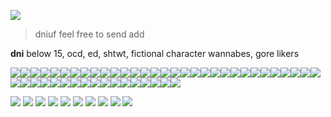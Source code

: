 ![](https://images-wixmp-ed30a86b8c4ca887773594c2.wixmp.com/f/397d6c71-13a9-4713-9a6d-bea19dfdefd3/d5pe4a5-ae05bcc8-d63e-489d-832b-fe8d6812a924.jpg/v1/fit/w_300,h_796,q_70,strp/reflection___cry_of_fear_by_maneodra_d5pe4a5-300w.jpg?token=eyJ0eXAiOiJKV1QiLCJhbGciOiJIUzI1NiJ9.eyJzdWIiOiJ1cm46YXBwOjdlMGQxODg5ODIyNjQzNzNhNWYwZDQxNWVhMGQyNmUwIiwiaXNzIjoidXJuOmFwcDo3ZTBkMTg4OTgyMjY0MzczYTVmMGQ0MTVlYTBkMjZlMCIsIm9iaiI6W1t7ImhlaWdodCI6Ijw9Nzk2IiwicGF0aCI6IlwvZlwvMzk3ZDZjNzEtMTNhOS00NzEzLTlhNmQtYmVhMTlkZmRlZmQzXC9kNXBlNGE1LWFlMDViY2M4LWQ2M2UtNDg5ZC04MzJiLWZlOGQ2ODEyYTkyNC5qcGciLCJ3aWR0aCI6Ijw9OTAwIn1dXSwiYXVkIjpbInVybjpzZXJ2aWNlOmltYWdlLm9wZXJhdGlvbnMiXX0.ZvKXQFmhNzeb-rt3Fu2VdurfgaUmf84Gnje3-62Gw3o)

>dniuf feel free to send add

**dni** below 15, ocd, ed, shtwt, fictional character wannabes, gore likers

![](https://images-wixmp-ed30a86b8c4ca887773594c2.wixmp.com/f/88ad7a11-9935-4e47-9df5-143cd57cf37d/d36zf3o-0aad847b-820f-489d-b61c-8322e9fa1015.png/v1/fill/w_99,h_56/fight_club_stamp_1_by_da__bogeyman_d36zf3o-fullview.png?token=eyJ0eXAiOiJKV1QiLCJhbGciOiJIUzI1NiJ9.eyJzdWIiOiJ1cm46YXBwOjdlMGQxODg5ODIyNjQzNzNhNWYwZDQxNWVhMGQyNmUwIiwiaXNzIjoidXJuOmFwcDo3ZTBkMTg4OTgyMjY0MzczYTVmMGQ0MTVlYTBkMjZlMCIsIm9iaiI6W1t7ImhlaWdodCI6Ijw9NTYiLCJwYXRoIjoiXC9mXC84OGFkN2ExMS05OTM1LTRlNDctOWRmNS0xNDNjZDU3Y2YzN2RcL2QzNnpmM28tMGFhZDg0N2ItODIwZi00ODlkLWI2MWMtODMyMmU5ZmExMDE1LnBuZyIsIndpZHRoIjoiPD05OSJ9XV0sImF1ZCI6WyJ1cm46c2VydmljZTppbWFnZS5vcGVyYXRpb25zIl19.nBTvr5AEJgHlW75zOwR2iVvHWoTdA8jvDUjQZxQfxig)![](https://images-wixmp-ed30a86b8c4ca887773594c2.wixmp.com/f/69a32c2e-e685-4d3b-8dda-884d09e1a6b3/d1c2ijf-e729bb60-3a2a-4ded-9407-314dbd34c908.jpg/v1/fill/w_99,h_56,q_75,strp/death_stamp_by_kuraisan_d1c2ijf-fullview.jpg?token=eyJ0eXAiOiJKV1QiLCJhbGciOiJIUzI1NiJ9.eyJzdWIiOiJ1cm46YXBwOjdlMGQxODg5ODIyNjQzNzNhNWYwZDQxNWVhMGQyNmUwIiwiaXNzIjoidXJuOmFwcDo3ZTBkMTg4OTgyMjY0MzczYTVmMGQ0MTVlYTBkMjZlMCIsIm9iaiI6W1t7ImhlaWdodCI6Ijw9NTYiLCJwYXRoIjoiXC9mXC82OWEzMmMyZS1lNjg1LTRkM2ItOGRkYS04ODRkMDllMWE2YjNcL2QxYzJpamYtZTcyOWJiNjAtM2EyYS00ZGVkLTk0MDctMzE0ZGJkMzRjOTA4LmpwZyIsIndpZHRoIjoiPD05OSJ9XV0sImF1ZCI6WyJ1cm46c2VydmljZTppbWFnZS5vcGVyYXRpb25zIl19.4gzJ5TrmwpopxpuxlmPdiaplKHm6vjP4F3J57MaUDSg)![](https://images-wixmp-ed30a86b8c4ca887773594c2.wixmp.com/f/6735aa48-239c-4cf4-8af2-bbb24055f9c3/d9d1qt6-efeacec8-5a2b-4e43-95c3-54b61019a27d.png/v1/fill/w_99,h_56/marvel_cinematic_universe_stamp_by_firemaster92_d9d1qt6-fullview.png?token=eyJ0eXAiOiJKV1QiLCJhbGciOiJIUzI1NiJ9.eyJzdWIiOiJ1cm46YXBwOjdlMGQxODg5ODIyNjQzNzNhNWYwZDQxNWVhMGQyNmUwIiwiaXNzIjoidXJuOmFwcDo3ZTBkMTg4OTgyMjY0MzczYTVmMGQ0MTVlYTBkMjZlMCIsIm9iaiI6W1t7ImhlaWdodCI6Ijw9NTYiLCJwYXRoIjoiXC9mXC82NzM1YWE0OC0yMzljLTRjZjQtOGFmMi1iYmIyNDA1NWY5YzNcL2Q5ZDFxdDYtZWZlYWNlYzgtNWEyYi00ZTQzLTk1YzMtNTRiNjEwMTlhMjdkLnBuZyIsIndpZHRoIjoiPD05OSJ9XV0sImF1ZCI6WyJ1cm46c2VydmljZTppbWFnZS5vcGVyYXRpb25zIl19.fLRtCDyBAKlyGwzBO4Zo1w22sSPX4o_QkVS0DUJ9L8I)![](https://images-wixmp-ed30a86b8c4ca887773594c2.wixmp.com/f/34c3fcd0-7f1c-4039-93ce-5543416d16c2/d96ojux-fdcb2eb3-65a9-4de8-b5b5-58d3026a3c2f.gif?token=eyJ0eXAiOiJKV1QiLCJhbGciOiJIUzI1NiJ9.eyJzdWIiOiJ1cm46YXBwOjdlMGQxODg5ODIyNjQzNzNhNWYwZDQxNWVhMGQyNmUwIiwiaXNzIjoidXJuOmFwcDo3ZTBkMTg4OTgyMjY0MzczYTVmMGQ0MTVlYTBkMjZlMCIsIm9iaiI6W1t7InBhdGgiOiJcL2ZcLzM0YzNmY2QwLTdmMWMtNDAzOS05M2NlLTU1NDM0MTZkMTZjMlwvZDk2b2p1eC1mZGNiMmViMy02NWE5LTRkZTgtYjViNS01OGQzMDI2YTNjMmYuZ2lmIn1dXSwiYXVkIjpbInVybjpzZXJ2aWNlOmZpbGUuZG93bmxvYWQiXX0.WJtwTRm2_hi6B7ZT-OuwZxsMvsj30vLud5qVpVJPLcE)![](https://images-wixmp-ed30a86b8c4ca887773594c2.wixmp.com/f/33fa1ab0-ab5b-445e-99ba-5b48ce632506/d6quv1f-d8cb9fc6-1390-4f4a-b718-55df4e9aaf3e.gif?token=eyJ0eXAiOiJKV1QiLCJhbGciOiJIUzI1NiJ9.eyJzdWIiOiJ1cm46YXBwOjdlMGQxODg5ODIyNjQzNzNhNWYwZDQxNWVhMGQyNmUwIiwiaXNzIjoidXJuOmFwcDo3ZTBkMTg4OTgyMjY0MzczYTVmMGQ0MTVlYTBkMjZlMCIsIm9iaiI6W1t7InBhdGgiOiJcL2ZcLzMzZmExYWIwLWFiNWItNDQ1ZS05OWJhLTViNDhjZTYzMjUwNlwvZDZxdXYxZi1kOGNiOWZjNi0xMzkwLTRmNGEtYjcxOC01NWRmNGU5YWFmM2UuZ2lmIn1dXSwiYXVkIjpbInVybjpzZXJ2aWNlOmZpbGUuZG93bmxvYWQiXX0.d0pojb2oWXbb9XGcAwqMETClIspoDk9QByAXoH_Mk9Q)![](https://images-wixmp-ed30a86b8c4ca887773594c2.wixmp.com/f/ff7c97c0-214e-4fd4-a587-1713e5621eec/d5k48ef-fb7f224b-12a0-40d9-a6c4-8f2417faa0ab.gif?token=eyJ0eXAiOiJKV1QiLCJhbGciOiJIUzI1NiJ9.eyJzdWIiOiJ1cm46YXBwOjdlMGQxODg5ODIyNjQzNzNhNWYwZDQxNWVhMGQyNmUwIiwiaXNzIjoidXJuOmFwcDo3ZTBkMTg4OTgyMjY0MzczYTVmMGQ0MTVlYTBkMjZlMCIsIm9iaiI6W1t7InBhdGgiOiJcL2ZcL2ZmN2M5N2MwLTIxNGUtNGZkNC1hNTg3LTE3MTNlNTYyMWVlY1wvZDVrNDhlZi1mYjdmMjI0Yi0xMmEwLTQwZDktYTZjNC04ZjI0MTdmYWEwYWIuZ2lmIn1dXSwiYXVkIjpbInVybjpzZXJ2aWNlOmZpbGUuZG93bmxvYWQiXX0.6RJ-5TRt1rWGC-wo6H7S-llqtiWjW-_DwVD4a09IeGQ)![](https://images-wixmp-ed30a86b8c4ca887773594c2.wixmp.com/f/fef1bd97-b8bb-4a91-b9f5-718b4af6608d/dbyv61v-ace492bb-a180-43ad-a005-577a1f76e4a6.png/v1/fill/w_99,h_57/my_chemical_romance_stamp_by_saintjimmy172_dbyv61v-fullview.png?token=eyJ0eXAiOiJKV1QiLCJhbGciOiJIUzI1NiJ9.eyJzdWIiOiJ1cm46YXBwOjdlMGQxODg5ODIyNjQzNzNhNWYwZDQxNWVhMGQyNmUwIiwiaXNzIjoidXJuOmFwcDo3ZTBkMTg4OTgyMjY0MzczYTVmMGQ0MTVlYTBkMjZlMCIsIm9iaiI6W1t7ImhlaWdodCI6Ijw9NTciLCJwYXRoIjoiXC9mXC9mZWYxYmQ5Ny1iOGJiLTRhOTEtYjlmNS03MThiNGFmNjYwOGRcL2RieXY2MXYtYWNlNDkyYmItYTE4MC00M2FkLWEwMDUtNTc3YTFmNzZlNGE2LnBuZyIsIndpZHRoIjoiPD05OSJ9XV0sImF1ZCI6WyJ1cm46c2VydmljZTppbWFnZS5vcGVyYXRpb25zIl19.QHHML4dBctV67N_7hR2Np1nf4Rq7caeR38Q3JHSwnU0)![](https://images-wixmp-ed30a86b8c4ca887773594c2.wixmp.com/f/4c8e25e5-48db-42c1-af4d-55c0bab9d79c/d9ru097-9815d92d-f494-46d2-b230-b6a315476511.gif?token=eyJ0eXAiOiJKV1QiLCJhbGciOiJIUzI1NiJ9.eyJzdWIiOiJ1cm46YXBwOjdlMGQxODg5ODIyNjQzNzNhNWYwZDQxNWVhMGQyNmUwIiwiaXNzIjoidXJuOmFwcDo3ZTBkMTg4OTgyMjY0MzczYTVmMGQ0MTVlYTBkMjZlMCIsIm9iaiI6W1t7InBhdGgiOiJcL2ZcLzRjOGUyNWU1LTQ4ZGItNDJjMS1hZjRkLTU1YzBiYWI5ZDc5Y1wvZDlydTA5Ny05ODE1ZDkyZC1mNDk0LTQ2ZDItYjIzMC1iNmEzMTU0NzY1MTEuZ2lmIn1dXSwiYXVkIjpbInVybjpzZXJ2aWNlOmZpbGUuZG93bmxvYWQiXX0.RihgZmf0ON5EEXbasLZ_N446V_zU7coRrp86f1sqIPo)![](https://images-wixmp-ed30a86b8c4ca887773594c2.wixmp.com/f/c5fdf78c-8dda-4f11-b311-9f21f67fe5d8/d2dbx18-c399a9be-81c4-465f-a81d-2209664e9e97.gif?token=eyJ0eXAiOiJKV1QiLCJhbGciOiJIUzI1NiJ9.eyJzdWIiOiJ1cm46YXBwOjdlMGQxODg5ODIyNjQzNzNhNWYwZDQxNWVhMGQyNmUwIiwiaXNzIjoidXJuOmFwcDo3ZTBkMTg4OTgyMjY0MzczYTVmMGQ0MTVlYTBkMjZlMCIsIm9iaiI6W1t7InBhdGgiOiJcL2ZcL2M1ZmRmNzhjLThkZGEtNGYxMS1iMzExLTlmMjFmNjdmZTVkOFwvZDJkYngxOC1jMzk5YTliZS04MWM0LTQ2NWYtYTgxZC0yMjA5NjY0ZTllOTcuZ2lmIn1dXSwiYXVkIjpbInVybjpzZXJ2aWNlOmZpbGUuZG93bmxvYWQiXX0.thCVhv0Bw8I_9a7tGtCHEoYgt7kQpiV4aS_NAIbvbMQ)![](https://images-wixmp-ed30a86b8c4ca887773594c2.wixmp.com/f/23be11ba-fbce-4fc6-8af0-c8fbd7b3cebf/d37hyx3-6bd3907a-d149-4767-adff-7e22f6d6d166.png/v1/fill/w_99,h_56/resident_evil_by_black_cat16_stamps_d37hyx3-fullview.png?token=eyJ0eXAiOiJKV1QiLCJhbGciOiJIUzI1NiJ9.eyJzdWIiOiJ1cm46YXBwOjdlMGQxODg5ODIyNjQzNzNhNWYwZDQxNWVhMGQyNmUwIiwiaXNzIjoidXJuOmFwcDo3ZTBkMTg4OTgyMjY0MzczYTVmMGQ0MTVlYTBkMjZlMCIsIm9iaiI6W1t7ImhlaWdodCI6Ijw9NTYiLCJwYXRoIjoiXC9mXC8yM2JlMTFiYS1mYmNlLTRmYzYtOGFmMC1jOGZiZDdiM2NlYmZcL2QzN2h5eDMtNmJkMzkwN2EtZDE0OS00NzY3LWFkZmYtN2UyMmY2ZDZkMTY2LnBuZyIsIndpZHRoIjoiPD05OSJ9XV0sImF1ZCI6WyJ1cm46c2VydmljZTppbWFnZS5vcGVyYXRpb25zIl19.Li7Ugv-JrcaT5YqEjX2oVBoI9Cwsvxw7o8_2noT_Dww)![](https://images-wixmp-ed30a86b8c4ca887773594c2.wixmp.com/f/572c3e95-d936-4d0c-a37e-b74342917616/d3lbiwj-8355ad8f-35cd-4ed7-892d-a2b14908cfd8.png/v1/fill/w_99,h_56/stamp__adventure_time_by_artbyflan_d3lbiwj-fullview.png?token=eyJ0eXAiOiJKV1QiLCJhbGciOiJIUzI1NiJ9.eyJzdWIiOiJ1cm46YXBwOjdlMGQxODg5ODIyNjQzNzNhNWYwZDQxNWVhMGQyNmUwIiwiaXNzIjoidXJuOmFwcDo3ZTBkMTg4OTgyMjY0MzczYTVmMGQ0MTVlYTBkMjZlMCIsIm9iaiI6W1t7ImhlaWdodCI6Ijw9NTYiLCJwYXRoIjoiXC9mXC81NzJjM2U5NS1kOTM2LTRkMGMtYTM3ZS1iNzQzNDI5MTc2MTZcL2QzbGJpd2otODM1NWFkOGYtMzVjZC00ZWQ3LTg5MmQtYTJiMTQ5MDhjZmQ4LnBuZyIsIndpZHRoIjoiPD05OSJ9XV0sImF1ZCI6WyJ1cm46c2VydmljZTppbWFnZS5vcGVyYXRpb25zIl19.WR5wrF97JN5Op0I2Fg9JaatNSAtktfqzghC6J1vOFRg)![](https://images-wixmp-ed30a86b8c4ca887773594c2.wixmp.com/f/712c88f6-7fe1-431e-989c-060ca457cd65/dd9aveh-4fe4d359-4495-447f-8312-6a6eef9d6a5d.gif?token=eyJ0eXAiOiJKV1QiLCJhbGciOiJIUzI1NiJ9.eyJzdWIiOiJ1cm46YXBwOjdlMGQxODg5ODIyNjQzNzNhNWYwZDQxNWVhMGQyNmUwIiwiaXNzIjoidXJuOmFwcDo3ZTBkMTg4OTgyMjY0MzczYTVmMGQ0MTVlYTBkMjZlMCIsIm9iaiI6W1t7InBhdGgiOiJcL2ZcLzcxMmM4OGY2LTdmZTEtNDMxZS05ODljLTA2MGNhNDU3Y2Q2NVwvZGQ5YXZlaC00ZmU0ZDM1OS00NDk1LTQ0N2YtODMxMi02YTZlZWY5ZDZhNWQuZ2lmIn1dXSwiYXVkIjpbInVybjpzZXJ2aWNlOmZpbGUuZG93bmxvYWQiXX0.JReQ8n5R1bAmZwrqAQMd54vNtb9R_RknvRnQg8ItXS0)![](https://images-wixmp-ed30a86b8c4ca887773594c2.wixmp.com/f/bc20df7c-8ea1-4e8d-98f1-1832f4748af5/d94xr99-29676750-ae0f-4e81-aae9-177a95652ab5.gif?token=eyJ0eXAiOiJKV1QiLCJhbGciOiJIUzI1NiJ9.eyJzdWIiOiJ1cm46YXBwOjdlMGQxODg5ODIyNjQzNzNhNWYwZDQxNWVhMGQyNmUwIiwiaXNzIjoidXJuOmFwcDo3ZTBkMTg4OTgyMjY0MzczYTVmMGQ0MTVlYTBkMjZlMCIsIm9iaiI6W1t7InBhdGgiOiJcL2ZcL2JjMjBkZjdjLThlYTEtNGU4ZC05OGYxLTE4MzJmNDc0OGFmNVwvZDk0eHI5OS0yOTY3Njc1MC1hZTBmLTRlODEtYWFlOS0xNzdhOTU2NTJhYjUuZ2lmIn1dXSwiYXVkIjpbInVybjpzZXJ2aWNlOmZpbGUuZG93bmxvYWQiXX0.kOsNR6Cvvn9nZiG42_-bl_2xQn3gOpXHf52-Bnq7CRU)![](https://images-wixmp-ed30a86b8c4ca887773594c2.wixmp.com/f/d9bc25cb-23fa-41b4-95d3-6a881fb214bb/db2ahwr-a3e2b397-1e73-43ab-80f9-9fccb8a33175.png/v1/fill/w_99,h_56/ffxv_stamp___4_by_sugarfawns_db2ahwr-fullview.png?token=eyJ0eXAiOiJKV1QiLCJhbGciOiJIUzI1NiJ9.eyJzdWIiOiJ1cm46YXBwOjdlMGQxODg5ODIyNjQzNzNhNWYwZDQxNWVhMGQyNmUwIiwiaXNzIjoidXJuOmFwcDo3ZTBkMTg4OTgyMjY0MzczYTVmMGQ0MTVlYTBkMjZlMCIsIm9iaiI6W1t7ImhlaWdodCI6Ijw9NTYiLCJwYXRoIjoiXC9mXC9kOWJjMjVjYi0yM2ZhLTQxYjQtOTVkMy02YTg4MWZiMjE0YmJcL2RiMmFod3ItYTNlMmIzOTctMWU3My00M2FiLTgwZjktOWZjY2I4YTMzMTc1LnBuZyIsIndpZHRoIjoiPD05OSJ9XV0sImF1ZCI6WyJ1cm46c2VydmljZTppbWFnZS5vcGVyYXRpb25zIl19._Xc2JG7026NL3dgUAVYxJqlRkbPwstG5RFagotX_DXs)![](https://images-wixmp-ed30a86b8c4ca887773594c2.wixmp.com/f/1838bae3-6b2e-486b-96ad-bfbe78da8d17/d1ohtr8-60b7109e-4be5-4b0b-9826-537976d34bba.png/v1/fill/w_99,h_56/ffx_stamp_ii_by_violet_waves_d1ohtr8-fullview.png?token=eyJ0eXAiOiJKV1QiLCJhbGciOiJIUzI1NiJ9.eyJzdWIiOiJ1cm46YXBwOjdlMGQxODg5ODIyNjQzNzNhNWYwZDQxNWVhMGQyNmUwIiwiaXNzIjoidXJuOmFwcDo3ZTBkMTg4OTgyMjY0MzczYTVmMGQ0MTVlYTBkMjZlMCIsIm9iaiI6W1t7ImhlaWdodCI6Ijw9NTYiLCJwYXRoIjoiXC9mXC8xODM4YmFlMy02YjJlLTQ4NmItOTZhZC1iZmJlNzhkYThkMTdcL2Qxb2h0cjgtNjBiNzEwOWUtNGJlNS00YjBiLTk4MjYtNTM3OTc2ZDM0YmJhLnBuZyIsIndpZHRoIjoiPD05OSJ9XV0sImF1ZCI6WyJ1cm46c2VydmljZTppbWFnZS5vcGVyYXRpb25zIl19.6qw2VaQ4hBOwyKSuKR8m9sMkNuXhBJQm_VMjfPb57-E)![](https://images-wixmp-ed30a86b8c4ca887773594c2.wixmp.com/f/34c3fcd0-7f1c-4039-93ce-5543416d16c2/dat9hrw-f2caaa58-5d3b-47fe-8500-3d2a1ecfa0de.gif?token=eyJ0eXAiOiJKV1QiLCJhbGciOiJIUzI1NiJ9.eyJzdWIiOiJ1cm46YXBwOjdlMGQxODg5ODIyNjQzNzNhNWYwZDQxNWVhMGQyNmUwIiwiaXNzIjoidXJuOmFwcDo3ZTBkMTg4OTgyMjY0MzczYTVmMGQ0MTVlYTBkMjZlMCIsIm9iaiI6W1t7InBhdGgiOiJcL2ZcLzM0YzNmY2QwLTdmMWMtNDAzOS05M2NlLTU1NDM0MTZkMTZjMlwvZGF0OWhydy1mMmNhYWE1OC01ZDNiLTQ3ZmUtODUwMC0zZDJhMWVjZmEwZGUuZ2lmIn1dXSwiYXVkIjpbInVybjpzZXJ2aWNlOmZpbGUuZG93bmxvYWQiXX0.IwuSnDfWdvX9ksfSaNPNnygb61s1hJZRUqjF4VmqWKo)![](https://images-wixmp-ed30a86b8c4ca887773594c2.wixmp.com/f/4508fe2f-f853-46ff-bcd6-19cd43a4ec15/d26u2nz-762d5439-f208-4583-8332-0eb8ea6fca08.png/v1/fill/w_99,h_56/cursing_stamp_by_goldenbauble_d26u2nz-fullview.png?token=eyJ0eXAiOiJKV1QiLCJhbGciOiJIUzI1NiJ9.eyJzdWIiOiJ1cm46YXBwOjdlMGQxODg5ODIyNjQzNzNhNWYwZDQxNWVhMGQyNmUwIiwiaXNzIjoidXJuOmFwcDo3ZTBkMTg4OTgyMjY0MzczYTVmMGQ0MTVlYTBkMjZlMCIsIm9iaiI6W1t7ImhlaWdodCI6Ijw9NTYiLCJwYXRoIjoiXC9mXC80NTA4ZmUyZi1mODUzLTQ2ZmYtYmNkNi0xOWNkNDNhNGVjMTVcL2QyNnUybnotNzYyZDU0MzktZjIwOC00NTgzLTgzMzItMGViOGVhNmZjYTA4LnBuZyIsIndpZHRoIjoiPD05OSJ9XV0sImF1ZCI6WyJ1cm46c2VydmljZTppbWFnZS5vcGVyYXRpb25zIl19.ChGJFZh2_jqPcX8Swh2heSU_JRtRZyS90OBQU7VLQVE)![](https://images-wixmp-ed30a86b8c4ca887773594c2.wixmp.com/f/17554414-0b0f-4e8b-a1d0-19e801abf966/d2k61g4-8cb9e010-5dea-45e5-a0a8-fddf2ec6a528.gif?token=eyJ0eXAiOiJKV1QiLCJhbGciOiJIUzI1NiJ9.eyJzdWIiOiJ1cm46YXBwOjdlMGQxODg5ODIyNjQzNzNhNWYwZDQxNWVhMGQyNmUwIiwiaXNzIjoidXJuOmFwcDo3ZTBkMTg4OTgyMjY0MzczYTVmMGQ0MTVlYTBkMjZlMCIsIm9iaiI6W1t7InBhdGgiOiJcL2ZcLzE3NTU0NDE0LTBiMGYtNGU4Yi1hMWQwLTE5ZTgwMWFiZjk2NlwvZDJrNjFnNC04Y2I5ZTAxMC01ZGVhLTQ1ZTUtYTBhOC1mZGRmMmVjNmE1MjguZ2lmIn1dXSwiYXVkIjpbInVybjpzZXJ2aWNlOmZpbGUuZG93bmxvYWQiXX0.dgE6HMme97fQLorAOY0hNONsfIgwz6FO3JifxpWUSrY)![](https://images-wixmp-ed30a86b8c4ca887773594c2.wixmp.com/f/ffca90e4-64cc-427b-9437-a0aa68b802ed/d9gnq1z-6295db38-2220-4ada-b6f9-a98c0912e4c8.png/v1/fill/w_99,h_56/teen_titans_stamp_by_futureprodigy24_d9gnq1z-fullview.png?token=eyJ0eXAiOiJKV1QiLCJhbGciOiJIUzI1NiJ9.eyJzdWIiOiJ1cm46YXBwOjdlMGQxODg5ODIyNjQzNzNhNWYwZDQxNWVhMGQyNmUwIiwiaXNzIjoidXJuOmFwcDo3ZTBkMTg4OTgyMjY0MzczYTVmMGQ0MTVlYTBkMjZlMCIsIm9iaiI6W1t7ImhlaWdodCI6Ijw9NTYiLCJwYXRoIjoiXC9mXC9mZmNhOTBlNC02NGNjLTQyN2ItOTQzNy1hMGFhNjhiODAyZWRcL2Q5Z25xMXotNjI5NWRiMzgtMjIyMC00YWRhLWI2ZjktYTk4YzA5MTJlNGM4LnBuZyIsIndpZHRoIjoiPD05OSJ9XV0sImF1ZCI6WyJ1cm46c2VydmljZTppbWFnZS5vcGVyYXRpb25zIl19.teQNXCAmAOGDeWGgGp2m3iTajdhj8F4Ia2S1vy-tsso)![](https://images-wixmp-ed30a86b8c4ca887773594c2.wixmp.com/f/84467357-6e98-4a53-b56a-76ee9199b049/dcwf36q-d808b7ee-0c26-4644-80b6-77cfbe002e0b.png/v1/fill/w_99,h_56/_stamp__spider_man_by_galaxystamps_dcwf36q-fullview.png?token=eyJ0eXAiOiJKV1QiLCJhbGciOiJIUzI1NiJ9.eyJzdWIiOiJ1cm46YXBwOjdlMGQxODg5ODIyNjQzNzNhNWYwZDQxNWVhMGQyNmUwIiwiaXNzIjoidXJuOmFwcDo3ZTBkMTg4OTgyMjY0MzczYTVmMGQ0MTVlYTBkMjZlMCIsIm9iaiI6W1t7ImhlaWdodCI6Ijw9NTYiLCJwYXRoIjoiXC9mXC84NDQ2NzM1Ny02ZTk4LTRhNTMtYjU2YS03NmVlOTE5OWIwNDlcL2Rjd2YzNnEtZDgwOGI3ZWUtMGMyNi00NjQ0LTgwYjYtNzdjZmJlMDAyZTBiLnBuZyIsIndpZHRoIjoiPD05OSJ9XV0sImF1ZCI6WyJ1cm46c2VydmljZTppbWFnZS5vcGVyYXRpb25zIl19.t7NQ_irfqOVn-iJBhF9_uIovjxTEpNWXAPgJqrkWcqU)![](https://images-wixmp-ed30a86b8c4ca887773594c2.wixmp.com/f/bc20df7c-8ea1-4e8d-98f1-1832f4748af5/d7ltmy7-d5153b9e-4812-446d-b14b-2efca3e8b8be.png/v1/fill/w_105,h_60/_request__batman_the_animated_series_stamp_by_kittyjewelpet78_d7ltmy7-fullview.png?token=eyJ0eXAiOiJKV1QiLCJhbGciOiJIUzI1NiJ9.eyJzdWIiOiJ1cm46YXBwOjdlMGQxODg5ODIyNjQzNzNhNWYwZDQxNWVhMGQyNmUwIiwiaXNzIjoidXJuOmFwcDo3ZTBkMTg4OTgyMjY0MzczYTVmMGQ0MTVlYTBkMjZlMCIsIm9iaiI6W1t7ImhlaWdodCI6Ijw9NjAiLCJwYXRoIjoiXC9mXC9iYzIwZGY3Yy04ZWExLTRlOGQtOThmMS0xODMyZjQ3NDhhZjVcL2Q3bHRteTctZDUxNTNiOWUtNDgxMi00NDZkLWIxNGItMmVmY2EzZThiOGJlLnBuZyIsIndpZHRoIjoiPD0xMDUifV1dLCJhdWQiOlsidXJuOnNlcnZpY2U6aW1hZ2Uub3BlcmF0aW9ucyJdfQ.J0tboryVaBudEuf2tBsUYZCDTccsbYA0pkDpBTPzflo)![](https://images-wixmp-ed30a86b8c4ca887773594c2.wixmp.com/f/9235967f-b0f6-4a55-8f70-a71a5a8ca6ad/d1cw6yu-60573e1b-5c99-4fda-872f-50d5cb0fd1c1.jpg/v1/fill/w_99,h_56,q_75,strp/wolverine_by_stampernaut_d1cw6yu-fullview.jpg?token=eyJ0eXAiOiJKV1QiLCJhbGciOiJIUzI1NiJ9.eyJzdWIiOiJ1cm46YXBwOjdlMGQxODg5ODIyNjQzNzNhNWYwZDQxNWVhMGQyNmUwIiwiaXNzIjoidXJuOmFwcDo3ZTBkMTg4OTgyMjY0MzczYTVmMGQ0MTVlYTBkMjZlMCIsIm9iaiI6W1t7ImhlaWdodCI6Ijw9NTYiLCJwYXRoIjoiXC9mXC85MjM1OTY3Zi1iMGY2LTRhNTUtOGY3MC1hNzFhNWE4Y2E2YWRcL2QxY3c2eXUtNjA1NzNlMWItNWM5OS00ZmRhLTg3MmYtNTBkNWNiMGZkMWMxLmpwZyIsIndpZHRoIjoiPD05OSJ9XV0sImF1ZCI6WyJ1cm46c2VydmljZTppbWFnZS5vcGVyYXRpb25zIl19.JzEbgtueutx9A1ATQhct1zeYMew0kuUdDJgBs51EIdc)![](https://images-wixmp-ed30a86b8c4ca887773594c2.wixmp.com/f/ecc4bc54-aa20-47d3-b080-4fd35a4a42e7/dafu6fj-4fad7d4c-0398-4be2-b310-eeb82fcdf3a4.png/v1/fill/w_99,h_56/deadpool_stamp_by_babykttn_dafu6fj-fullview.png?token=eyJ0eXAiOiJKV1QiLCJhbGciOiJIUzI1NiJ9.eyJzdWIiOiJ1cm46YXBwOjdlMGQxODg5ODIyNjQzNzNhNWYwZDQxNWVhMGQyNmUwIiwiaXNzIjoidXJuOmFwcDo3ZTBkMTg4OTgyMjY0MzczYTVmMGQ0MTVlYTBkMjZlMCIsIm9iaiI6W1t7ImhlaWdodCI6Ijw9NTYiLCJwYXRoIjoiXC9mXC9lY2M0YmM1NC1hYTIwLTQ3ZDMtYjA4MC00ZmQzNWE0YTQyZTdcL2RhZnU2ZmotNGZhZDdkNGMtMDM5OC00YmUyLWIzMTAtZWViODJmY2RmM2E0LnBuZyIsIndpZHRoIjoiPD05OSJ9XV0sImF1ZCI6WyJ1cm46c2VydmljZTppbWFnZS5vcGVyYXRpb25zIl19.9ApzUsx-MP8-ahJB5EfQVkO5r2FssNW-EAdFHGcGmps)![](https://images-wixmp-ed30a86b8c4ca887773594c2.wixmp.com/f/4ca61aea-f7b7-471c-a92c-2beda03c80e1/dgrm0j2-ccfb7766-a536-4693-9d09-a908ff546181.gif?token=eyJ0eXAiOiJKV1QiLCJhbGciOiJIUzI1NiJ9.eyJzdWIiOiJ1cm46YXBwOjdlMGQxODg5ODIyNjQzNzNhNWYwZDQxNWVhMGQyNmUwIiwiaXNzIjoidXJuOmFwcDo3ZTBkMTg4OTgyMjY0MzczYTVmMGQ0MTVlYTBkMjZlMCIsIm9iaiI6W1t7InBhdGgiOiJcL2ZcLzRjYTYxYWVhLWY3YjctNDcxYy1hOTJjLTJiZWRhMDNjODBlMVwvZGdybTBqMi1jY2ZiNzc2Ni1hNTM2LTQ2OTMtOWQwOS1hOTA4ZmY1NDYxODEuZ2lmIn1dXSwiYXVkIjpbInVybjpzZXJ2aWNlOmZpbGUuZG93bmxvYWQiXX0.d0wbK0irEh51snYc_rpkg0Qd_uQZECw-nEPeWMOwIe8)![](https://images-wixmp-ed30a86b8c4ca887773594c2.wixmp.com/f/9fead336-bba0-4a19-b58a-37fa7f4df949/d5milk7-5d590d58-562d-4e86-897c-5cb01df01d08.png/v1/fill/w_99,h_56/silent_hill_3__heather_by_kharizmo_d5milk7-fullview.png?token=eyJ0eXAiOiJKV1QiLCJhbGciOiJIUzI1NiJ9.eyJzdWIiOiJ1cm46YXBwOjdlMGQxODg5ODIyNjQzNzNhNWYwZDQxNWVhMGQyNmUwIiwiaXNzIjoidXJuOmFwcDo3ZTBkMTg4OTgyMjY0MzczYTVmMGQ0MTVlYTBkMjZlMCIsIm9iaiI6W1t7ImhlaWdodCI6Ijw9NTYiLCJwYXRoIjoiXC9mXC85ZmVhZDMzNi1iYmEwLTRhMTktYjU4YS0zN2ZhN2Y0ZGY5NDlcL2Q1bWlsazctNWQ1OTBkNTgtNTYyZC00ZTg2LTg5N2MtNWNiMDFkZjAxZDA4LnBuZyIsIndpZHRoIjoiPD05OSJ9XV0sImF1ZCI6WyJ1cm46c2VydmljZTppbWFnZS5vcGVyYXRpb25zIl19.xUyiKvl6WhG3tuJFcis72wmMpE3iKLH8t8hXzi1nVwA)![](https://images-wixmp-ed30a86b8c4ca887773594c2.wixmp.com/f/f4495b31-8f21-457a-9f9c-fa06c324cf58/d10ykyu-f72f5086-3376-4993-bfdd-0b7c2235ded8.png/v1/fill/w_99,h_56,q_80,strp/vash_stamp_5_by_kivs_chan_d10ykyu-fullview.jpg?token=eyJ0eXAiOiJKV1QiLCJhbGciOiJIUzI1NiJ9.eyJzdWIiOiJ1cm46YXBwOjdlMGQxODg5ODIyNjQzNzNhNWYwZDQxNWVhMGQyNmUwIiwiaXNzIjoidXJuOmFwcDo3ZTBkMTg4OTgyMjY0MzczYTVmMGQ0MTVlYTBkMjZlMCIsIm9iaiI6W1t7ImhlaWdodCI6Ijw9NTYiLCJwYXRoIjoiXC9mXC9mNDQ5NWIzMS04ZjIxLTQ1N2EtOWY5Yy1mYTA2YzMyNGNmNThcL2QxMHlreXUtZjcyZjUwODYtMzM3Ni00OTkzLWJmZGQtMGI3YzIyMzVkZWQ4LnBuZyIsIndpZHRoIjoiPD05OSJ9XV0sImF1ZCI6WyJ1cm46c2VydmljZTppbWFnZS5vcGVyYXRpb25zIl19.oZ6gunbQk__LshXPXOJ_SBO8MW3mhRetC7ozYBWUvPs)![](https://images-wixmp-ed30a86b8c4ca887773594c2.wixmp.com/f/5d25529c-c9cb-4a0f-bf85-a67f2f626a7d/day9f0v-e79ab991-e5e7-4d6e-888a-4b2d577f6e11.png/v1/fill/w_99,h_56/radiohead_stamp_9_by_aunt_arctica_day9f0v-fullview.png?token=eyJ0eXAiOiJKV1QiLCJhbGciOiJIUzI1NiJ9.eyJzdWIiOiJ1cm46YXBwOjdlMGQxODg5ODIyNjQzNzNhNWYwZDQxNWVhMGQyNmUwIiwiaXNzIjoidXJuOmFwcDo3ZTBkMTg4OTgyMjY0MzczYTVmMGQ0MTVlYTBkMjZlMCIsIm9iaiI6W1t7ImhlaWdodCI6Ijw9NTYiLCJwYXRoIjoiXC9mXC81ZDI1NTI5Yy1jOWNiLTRhMGYtYmY4NS1hNjdmMmY2MjZhN2RcL2RheTlmMHYtZTc5YWI5OTEtZTVlNy00ZDZlLTg4OGEtNGIyZDU3N2Y2ZTExLnBuZyIsIndpZHRoIjoiPD05OSJ9XV0sImF1ZCI6WyJ1cm46c2VydmljZTppbWFnZS5vcGVyYXRpb25zIl19.zouyqIEmRL8BDW6aBJdHPGNXFY-I_UPf-J_ZCbT5W-o)![](https://images-wixmp-ed30a86b8c4ca887773594c2.wixmp.com/f/5df44a82-7ee6-412a-8b26-ea8f40739dd2/d1bpm26-3b55ed43-c9a7-4112-a805-edaa42a25511.gif?token=eyJ0eXAiOiJKV1QiLCJhbGciOiJIUzI1NiJ9.eyJzdWIiOiJ1cm46YXBwOjdlMGQxODg5ODIyNjQzNzNhNWYwZDQxNWVhMGQyNmUwIiwiaXNzIjoidXJuOmFwcDo3ZTBkMTg4OTgyMjY0MzczYTVmMGQ0MTVlYTBkMjZlMCIsIm9iaiI6W1t7InBhdGgiOiJcL2ZcLzVkZjQ0YTgyLTdlZTYtNDEyYS04YjI2LWVhOGY0MDczOWRkMlwvZDFicG0yNi0zYjU1ZWQ0My1jOWE3LTQxMTItYTgwNS1lZGFhNDJhMjU1MTEuZ2lmIn1dXSwiYXVkIjpbInVybjpzZXJ2aWNlOmZpbGUuZG93bmxvYWQiXX0.OOFs2lQoKwyExD6SI2Blx6RQFUc9Z-99FY4I4qlCwdY)![](https://images-wixmp-ed30a86b8c4ca887773594c2.wixmp.com/f/8cb2184f-fe95-4552-aeb0-f3a30b7ab67f/dav0hru-0e7f9a18-6f9e-40dd-a991-213292c9d05b.gif?token=eyJ0eXAiOiJKV1QiLCJhbGciOiJIUzI1NiJ9.eyJzdWIiOiJ1cm46YXBwOjdlMGQxODg5ODIyNjQzNzNhNWYwZDQxNWVhMGQyNmUwIiwiaXNzIjoidXJuOmFwcDo3ZTBkMTg4OTgyMjY0MzczYTVmMGQ0MTVlYTBkMjZlMCIsIm9iaiI6W1t7InBhdGgiOiJcL2ZcLzhjYjIxODRmLWZlOTUtNDU1Mi1hZWIwLWYzYTMwYjdhYjY3ZlwvZGF2MGhydS0wZTdmOWExOC02ZjllLTQwZGQtYTk5MS0yMTMyOTJjOWQwNWIuZ2lmIn1dXSwiYXVkIjpbInVybjpzZXJ2aWNlOmZpbGUuZG93bmxvYWQiXX0.MO4Z_1Fc9zRwj1iQDeAunnZHr5lq5SO8fPXnsWh1bXo)![](https://images-wixmp-ed30a86b8c4ca887773594c2.wixmp.com/f/528e458b-6d3e-41d1-aa13-9ce94a1255e7/d2qh17y-8e1da8ff-ad50-4100-a863-95989e5ff0d1.gif?token=eyJ0eXAiOiJKV1QiLCJhbGciOiJIUzI1NiJ9.eyJzdWIiOiJ1cm46YXBwOjdlMGQxODg5ODIyNjQzNzNhNWYwZDQxNWVhMGQyNmUwIiwiaXNzIjoidXJuOmFwcDo3ZTBkMTg4OTgyMjY0MzczYTVmMGQ0MTVlYTBkMjZlMCIsIm9iaiI6W1t7InBhdGgiOiJcL2ZcLzUyOGU0NThiLTZkM2UtNDFkMS1hYTEzLTljZTk0YTEyNTVlN1wvZDJxaDE3eS04ZTFkYThmZi1hZDUwLTQxMDAtYTg2My05NTk4OWU1ZmYwZDEuZ2lmIn1dXSwiYXVkIjpbInVybjpzZXJ2aWNlOmZpbGUuZG93bmxvYWQiXX0.i5EW3na-wduuUUyMdBaxHgDdumCY0dhoQTImWXd-JwI)![](https://images-wixmp-ed30a86b8c4ca887773594c2.wixmp.com/f/28a9bd5e-65cd-4ecb-9e09-7b86ad961d1b/dcvel8c-92d27403-bfbb-4f55-bde8-c41f79b48687.png/v1/fill/w_99,h_56,q_80,strp/sally_face_stamp_by_sj_draws_dcvel8c-fullview.jpg?token=eyJ0eXAiOiJKV1QiLCJhbGciOiJIUzI1NiJ9.eyJzdWIiOiJ1cm46YXBwOjdlMGQxODg5ODIyNjQzNzNhNWYwZDQxNWVhMGQyNmUwIiwiaXNzIjoidXJuOmFwcDo3ZTBkMTg4OTgyMjY0MzczYTVmMGQ0MTVlYTBkMjZlMCIsIm9iaiI6W1t7ImhlaWdodCI6Ijw9NTYiLCJwYXRoIjoiXC9mXC8yOGE5YmQ1ZS02NWNkLTRlY2ItOWUwOS03Yjg2YWQ5NjFkMWJcL2RjdmVsOGMtOTJkMjc0MDMtYmZiYi00ZjU1LWJkZTgtYzQxZjc5YjQ4Njg3LnBuZyIsIndpZHRoIjoiPD05OSJ9XV0sImF1ZCI6WyJ1cm46c2VydmljZTppbWFnZS5vcGVyYXRpb25zIl19.jUCr59lsSWq9eI2jm7PbM77-7O5YurLwlDbkPEG7h18)![](https://images-wixmp-ed30a86b8c4ca887773594c2.wixmp.com/f/4a45fb67-0e73-4cd1-887c-2dd4db1b6369/d864gsx-902a0180-c098-4b22-bb53-66bfa8724005.png/v1/fill/w_102,h_56/i_hate_sonic_boom_knuckles__by_rizon_randomness_d864gsx-fullview.png?token=eyJ0eXAiOiJKV1QiLCJhbGciOiJIUzI1NiJ9.eyJzdWIiOiJ1cm46YXBwOjdlMGQxODg5ODIyNjQzNzNhNWYwZDQxNWVhMGQyNmUwIiwiaXNzIjoidXJuOmFwcDo3ZTBkMTg4OTgyMjY0MzczYTVmMGQ0MTVlYTBkMjZlMCIsIm9iaiI6W1t7ImhlaWdodCI6Ijw9NTYiLCJwYXRoIjoiXC9mXC80YTQ1ZmI2Ny0wZTczLTRjZDEtODg3Yy0yZGQ0ZGIxYjYzNjlcL2Q4NjRnc3gtOTAyYTAxODAtYzA5OC00YjIyLWJiNTMtNjZiZmE4NzI0MDA1LnBuZyIsIndpZHRoIjoiPD0xMDIifV1dLCJhdWQiOlsidXJuOnNlcnZpY2U6aW1hZ2Uub3BlcmF0aW9ucyJdfQ.59XFkHcAoNigEHewSotQNgov37xotzLXV7r709aFXgc)![](https://images-wixmp-ed30a86b8c4ca887773594c2.wixmp.com/f/88ad7a11-9935-4e47-9df5-143cd57cf37d/d33tdyo-a4a98c8f-eafc-407b-b156-919e70d07542.png/v1/fill/w_99,h_56/the_ramones_stamp_1_by_da__bogeyman_d33tdyo-fullview.png?token=eyJ0eXAiOiJKV1QiLCJhbGciOiJIUzI1NiJ9.eyJzdWIiOiJ1cm46YXBwOjdlMGQxODg5ODIyNjQzNzNhNWYwZDQxNWVhMGQyNmUwIiwiaXNzIjoidXJuOmFwcDo3ZTBkMTg4OTgyMjY0MzczYTVmMGQ0MTVlYTBkMjZlMCIsIm9iaiI6W1t7ImhlaWdodCI6Ijw9NTYiLCJwYXRoIjoiXC9mXC84OGFkN2ExMS05OTM1LTRlNDctOWRmNS0xNDNjZDU3Y2YzN2RcL2QzM3RkeW8tYTRhOThjOGYtZWFmYy00MDdiLWIxNTYtOTE5ZTcwZDA3NTQyLnBuZyIsIndpZHRoIjoiPD05OSJ9XV0sImF1ZCI6WyJ1cm46c2VydmljZTppbWFnZS5vcGVyYXRpb25zIl19.GkWGM6JFST0bEGwaSkqqKHToghOG1uK4Bk1DN8AX70c)![](https://images-wixmp-ed30a86b8c4ca887773594c2.wixmp.com/f/e341d0e4-4ce6-4cbb-af12-0c566fced722/ddlx1w8-fc1acae0-1a12-4443-92e2-ab074e770492.jpg/v1/fill/w_99,h_56,q_75,strp/death_stranding__stamp__by_invinciblo85_ddlx1w8-fullview.jpg?token=eyJ0eXAiOiJKV1QiLCJhbGciOiJIUzI1NiJ9.eyJzdWIiOiJ1cm46YXBwOjdlMGQxODg5ODIyNjQzNzNhNWYwZDQxNWVhMGQyNmUwIiwiaXNzIjoidXJuOmFwcDo3ZTBkMTg4OTgyMjY0MzczYTVmMGQ0MTVlYTBkMjZlMCIsIm9iaiI6W1t7ImhlaWdodCI6Ijw9NTYiLCJwYXRoIjoiXC9mXC9lMzQxZDBlNC00Y2U2LTRjYmItYWYxMi0wYzU2NmZjZWQ3MjJcL2RkbHgxdzgtZmMxYWNhZTAtMWExMi00NDQzLTkyZTItYWIwNzRlNzcwNDkyLmpwZyIsIndpZHRoIjoiPD05OSJ9XV0sImF1ZCI6WyJ1cm46c2VydmljZTppbWFnZS5vcGVyYXRpb25zIl19.Ih0EYfn0BLlBOE9zJnXap7WhZn6kwJmRohK50afV-lg)![](https://images-wixmp-ed30a86b8c4ca887773594c2.wixmp.com/f/9df270c1-447a-484e-ac48-22cafa1eaafa/dbl6syv-7fb02680-bfb0-4c47-a59a-fb7cdf9f1072.png/v1/fill/w_99,h_56/the_last_of_us_stamp_by_aidiotcallednoob_dbl6syv-fullview.png?token=eyJ0eXAiOiJKV1QiLCJhbGciOiJIUzI1NiJ9.eyJzdWIiOiJ1cm46YXBwOjdlMGQxODg5ODIyNjQzNzNhNWYwZDQxNWVhMGQyNmUwIiwiaXNzIjoidXJuOmFwcDo3ZTBkMTg4OTgyMjY0MzczYTVmMGQ0MTVlYTBkMjZlMCIsIm9iaiI6W1t7ImhlaWdodCI6Ijw9NTYiLCJwYXRoIjoiXC9mXC85ZGYyNzBjMS00NDdhLTQ4NGUtYWM0OC0yMmNhZmExZWFhZmFcL2RibDZzeXYtN2ZiMDI2ODAtYmZiMC00YzQ3LWE1OWEtZmI3Y2RmOWYxMDcyLnBuZyIsIndpZHRoIjoiPD05OSJ9XV0sImF1ZCI6WyJ1cm46c2VydmljZTppbWFnZS5vcGVyYXRpb25zIl19._w08mRnsKnYZ1Y9L16WVky2u__PKOwzL82fruDJthPk)![](https://images-wixmp-ed30a86b8c4ca887773594c2.wixmp.com/f/4f84a0f7-5160-4749-8030-595745f7e395/d6m6jk0-6031432d-3ceb-44b6-8a38-3a05ede7618c.png/v1/fill/w_99,h_57/outlast_stamp_by_jayyburdd_d6m6jk0-fullview.png?token=eyJ0eXAiOiJKV1QiLCJhbGciOiJIUzI1NiJ9.eyJzdWIiOiJ1cm46YXBwOjdlMGQxODg5ODIyNjQzNzNhNWYwZDQxNWVhMGQyNmUwIiwiaXNzIjoidXJuOmFwcDo3ZTBkMTg4OTgyMjY0MzczYTVmMGQ0MTVlYTBkMjZlMCIsIm9iaiI6W1t7ImhlaWdodCI6Ijw9NTciLCJwYXRoIjoiXC9mXC80Zjg0YTBmNy01MTYwLTQ3NDktODAzMC01OTU3NDVmN2UzOTVcL2Q2bTZqazAtNjAzMTQzMmQtM2NlYi00NGI2LThhMzgtM2EwNWVkZTc2MThjLnBuZyIsIndpZHRoIjoiPD05OSJ9XV0sImF1ZCI6WyJ1cm46c2VydmljZTppbWFnZS5vcGVyYXRpb25zIl19.0xtoszSJwAYiMeGvzCOKPfWXfK6EwdmVyTJIS1kcDR0)![](https://images-wixmp-ed30a86b8c4ca887773594c2.wixmp.com/f/a0144c26-1add-46bf-85d0-74a5139e7828/d2609fm-0f935770-213e-4ec8-8687-e6d849d8a413.jpg/v1/fill/w_99,h_56,q_75,strp/left_4_dead_2_stamp_by_sonicxrules219_d2609fm-fullview.jpg?token=eyJ0eXAiOiJKV1QiLCJhbGciOiJIUzI1NiJ9.eyJzdWIiOiJ1cm46YXBwOjdlMGQxODg5ODIyNjQzNzNhNWYwZDQxNWVhMGQyNmUwIiwiaXNzIjoidXJuOmFwcDo3ZTBkMTg4OTgyMjY0MzczYTVmMGQ0MTVlYTBkMjZlMCIsIm9iaiI6W1t7ImhlaWdodCI6Ijw9NTYiLCJwYXRoIjoiXC9mXC9hMDE0NGMyNi0xYWRkLTQ2YmYtODVkMC03NGE1MTM5ZTc4MjhcL2QyNjA5Zm0tMGY5MzU3NzAtMjEzZS00ZWM4LTg2ODctZTZkODQ5ZDhhNDEzLmpwZyIsIndpZHRoIjoiPD05OSJ9XV0sImF1ZCI6WyJ1cm46c2VydmljZTppbWFnZS5vcGVyYXRpb25zIl19.EGoJYKYkonwfLsAeX4FZGArvYIwZF-3z0Bm7qT6NOVg)![](https://images-wixmp-ed30a86b8c4ca887773594c2.wixmp.com/f/e63e9a47-0cd8-47a4-bb62-dd55ec38c9fd/d15zor0-7ea7da44-cc86-4f34-9b72-3d4b2f66de97.png/v1/fill/w_102,h_56,q_80,strp/sex_pistols_stamp_by_emozith_d15zor0-fullview.jpg?token=eyJ0eXAiOiJKV1QiLCJhbGciOiJIUzI1NiJ9.eyJzdWIiOiJ1cm46YXBwOjdlMGQxODg5ODIyNjQzNzNhNWYwZDQxNWVhMGQyNmUwIiwiaXNzIjoidXJuOmFwcDo3ZTBkMTg4OTgyMjY0MzczYTVmMGQ0MTVlYTBkMjZlMCIsIm9iaiI6W1t7ImhlaWdodCI6Ijw9NTYiLCJwYXRoIjoiXC9mXC9lNjNlOWE0Ny0wY2Q4LTQ3YTQtYmI2Mi1kZDU1ZWMzOGM5ZmRcL2QxNXpvcjAtN2VhN2RhNDQtY2M4Ni00ZjM0LTliNzItM2Q0YjJmNjZkZTk3LnBuZyIsIndpZHRoIjoiPD0xMDIifV1dLCJhdWQiOlsidXJuOnNlcnZpY2U6aW1hZ2Uub3BlcmF0aW9ucyJdfQ.dVne69LghrbVo48MVDq7QwWwZHaZ3OFifMsdhqBE5jY)![](https://images-wixmp-ed30a86b8c4ca887773594c2.wixmp.com/f/0941b6f9-80d2-43ae-abb4-3e6f49eec63a/dc42lqr-04548b0a-0e25-416a-bcf7-785a47bc3f34.gif?token=eyJ0eXAiOiJKV1QiLCJhbGciOiJIUzI1NiJ9.eyJzdWIiOiJ1cm46YXBwOjdlMGQxODg5ODIyNjQzNzNhNWYwZDQxNWVhMGQyNmUwIiwiaXNzIjoidXJuOmFwcDo3ZTBkMTg4OTgyMjY0MzczYTVmMGQ0MTVlYTBkMjZlMCIsIm9iaiI6W1t7InBhdGgiOiJcL2ZcLzA5NDFiNmY5LTgwZDItNDNhZS1hYmI0LTNlNmY0OWVlYzYzYVwvZGM0Mmxxci0wNDU0OGIwYS0wZTI1LTQxNmEtYmNmNy03ODVhNDdiYzNmMzQuZ2lmIn1dXSwiYXVkIjpbInVybjpzZXJ2aWNlOmZpbGUuZG93bmxvYWQiXX0.QGOiArZb3CakqkazIg9JRLxGOimMe7MF5_Ng0bNqtOw)![](https://images-wixmp-ed30a86b8c4ca887773594c2.wixmp.com/f/b6b32f43-2068-4c1e-b997-af16d761296e/dbsri4x-aa301bdf-975f-42e9-ba93-7297ca374f2d.png/v1/fill/w_99,h_55,q_80,strp/jjba__higashikata_josuke_stamp_by_whitenoize_dbsri4x-fullview.jpg?token=eyJ0eXAiOiJKV1QiLCJhbGciOiJIUzI1NiJ9.eyJzdWIiOiJ1cm46YXBwOjdlMGQxODg5ODIyNjQzNzNhNWYwZDQxNWVhMGQyNmUwIiwiaXNzIjoidXJuOmFwcDo3ZTBkMTg4OTgyMjY0MzczYTVmMGQ0MTVlYTBkMjZlMCIsIm9iaiI6W1t7ImhlaWdodCI6Ijw9NTUiLCJwYXRoIjoiXC9mXC9iNmIzMmY0My0yMDY4LTRjMWUtYjk5Ny1hZjE2ZDc2MTI5NmVcL2Ric3JpNHgtYWEzMDFiZGYtOTc1Zi00MmU5LWJhOTMtNzI5N2NhMzc0ZjJkLnBuZyIsIndpZHRoIjoiPD05OSJ9XV0sImF1ZCI6WyJ1cm46c2VydmljZTppbWFnZS5vcGVyYXRpb25zIl19.z1HU5Gf48JdwWQ-tLMgtV5Nn2GmW8XtKI6UTDKNUAf0)![](https://images-wixmp-ed30a86b8c4ca887773594c2.wixmp.com/f/b7f951c8-afc7-4872-9d0a-3cca2d5bb633/dc2lsbz-6357ee79-906e-41d5-95bb-ed2e70151573.png/v1/fill/w_99,h_56/404_by_skystamps_dc2lsbz-fullview.png?token=eyJ0eXAiOiJKV1QiLCJhbGciOiJIUzI1NiJ9.eyJzdWIiOiJ1cm46YXBwOjdlMGQxODg5ODIyNjQzNzNhNWYwZDQxNWVhMGQyNmUwIiwiaXNzIjoidXJuOmFwcDo3ZTBkMTg4OTgyMjY0MzczYTVmMGQ0MTVlYTBkMjZlMCIsIm9iaiI6W1t7ImhlaWdodCI6Ijw9NTYiLCJwYXRoIjoiXC9mXC9iN2Y5NTFjOC1hZmM3LTQ4NzItOWQwYS0zY2NhMmQ1YmI2MzNcL2RjMmxzYnotNjM1N2VlNzktOTA2ZS00MWQ1LTk1YmItZWQyZTcwMTUxNTczLnBuZyIsIndpZHRoIjoiPD05OSJ9XV0sImF1ZCI6WyJ1cm46c2VydmljZTppbWFnZS5vcGVyYXRpb25zIl19.vogeCsz4a4RYi34H3pK6eZfZeaWQ_tTezG5mpKVNK3E)![](https://images-wixmp-ed30a86b8c4ca887773594c2.wixmp.com/f/2ee9e56d-c6ee-41e6-830d-e2954d0a5e2b/dbi1jq9-dea928c1-95b3-4b38-a48e-b81b2b7756d4.png/v1/fill/w_99,h_56/043_by_crypticgoth_dbi1jq9-fullview.png?token=eyJ0eXAiOiJKV1QiLCJhbGciOiJIUzI1NiJ9.eyJzdWIiOiJ1cm46YXBwOjdlMGQxODg5ODIyNjQzNzNhNWYwZDQxNWVhMGQyNmUwIiwiaXNzIjoidXJuOmFwcDo3ZTBkMTg4OTgyMjY0MzczYTVmMGQ0MTVlYTBkMjZlMCIsIm9iaiI6W1t7ImhlaWdodCI6Ijw9NTYiLCJwYXRoIjoiXC9mXC8yZWU5ZTU2ZC1jNmVlLTQxZTYtODMwZC1lMjk1NGQwYTVlMmJcL2RiaTFqcTktZGVhOTI4YzEtOTViMy00YjM4LWE0OGUtYjgxYjJiNzc1NmQ0LnBuZyIsIndpZHRoIjoiPD05OSJ9XV0sImF1ZCI6WyJ1cm46c2VydmljZTppbWFnZS5vcGVyYXRpb25zIl19.rBrfcM_BY_L-PnTu88UORctCRvJVJJ28_IuiNXokozo)![](https://images-wixmp-ed30a86b8c4ca887773594c2.wixmp.com/f/bb81db25-8198-461d-a987-6663ddf2e46e/dgg6mu7-f354db5a-58d2-4d85-8e9b-99bfb6f3054c.jpg/v1/fill/w_99,h_56,q_75,strp/emo_smiley_stamp_by_ratlinez_dgg6mu7-fullview.jpg?token=eyJ0eXAiOiJKV1QiLCJhbGciOiJIUzI1NiJ9.eyJzdWIiOiJ1cm46YXBwOjdlMGQxODg5ODIyNjQzNzNhNWYwZDQxNWVhMGQyNmUwIiwiaXNzIjoidXJuOmFwcDo3ZTBkMTg4OTgyMjY0MzczYTVmMGQ0MTVlYTBkMjZlMCIsIm9iaiI6W1t7ImhlaWdodCI6Ijw9NTYiLCJwYXRoIjoiXC9mXC9iYjgxZGIyNS04MTk4LTQ2MWQtYTk4Ny02NjYzZGRmMmU0NmVcL2RnZzZtdTctZjM1NGRiNWEtNThkMi00ZDg1LThlOWItOTliZmI2ZjMwNTRjLmpwZyIsIndpZHRoIjoiPD05OSJ9XV0sImF1ZCI6WyJ1cm46c2VydmljZTppbWFnZS5vcGVyYXRpb25zIl19.5u0Nt5E11wB-GV-lx9k0G5tVH-fxxjsk3UBF6ls6cC4)![](https://images-wixmp-ed30a86b8c4ca887773594c2.wixmp.com/f/92eaee03-a545-4413-b5d5-85e024913502/dbsupri-9a083263-9f76-470c-b801-a6ad818821d0.png/v1/fill/w_99,h_56,q_80,strp/___penis______by_clubpenguln_dbsupri-fullview.jpg?token=eyJ0eXAiOiJKV1QiLCJhbGciOiJIUzI1NiJ9.eyJzdWIiOiJ1cm46YXBwOjdlMGQxODg5ODIyNjQzNzNhNWYwZDQxNWVhMGQyNmUwIiwiaXNzIjoidXJuOmFwcDo3ZTBkMTg4OTgyMjY0MzczYTVmMGQ0MTVlYTBkMjZlMCIsIm9iaiI6W1t7ImhlaWdodCI6Ijw9NTYiLCJwYXRoIjoiXC9mXC85MmVhZWUwMy1hNTQ1LTQ0MTMtYjVkNS04NWUwMjQ5MTM1MDJcL2Ric3VwcmktOWEwODMyNjMtOWY3Ni00NzBjLWI4MDEtYTZhZDgxODgyMWQwLnBuZyIsIndpZHRoIjoiPD05OSJ9XV0sImF1ZCI6WyJ1cm46c2VydmljZTppbWFnZS5vcGVyYXRpb25zIl19.qVPokiytC5HTtIXX5pDCei4OQMXWiC1f1fkjVDLKdsU)![](https://images-wixmp-ed30a86b8c4ca887773594c2.wixmp.com/f/70887d28-03cd-4f79-9516-22d271317a41/d9x76vr-4be7da16-83f0-41ab-97a0-fcb12140b2ff.png/v1/fill/w_99,h_56/gloomy_bear_stamp_by_bunsona_d9x76vr-fullview.png?token=eyJ0eXAiOiJKV1QiLCJhbGciOiJIUzI1NiJ9.eyJzdWIiOiJ1cm46YXBwOjdlMGQxODg5ODIyNjQzNzNhNWYwZDQxNWVhMGQyNmUwIiwiaXNzIjoidXJuOmFwcDo3ZTBkMTg4OTgyMjY0MzczYTVmMGQ0MTVlYTBkMjZlMCIsIm9iaiI6W1t7ImhlaWdodCI6Ijw9NTYiLCJwYXRoIjoiXC9mXC83MDg4N2QyOC0wM2NkLTRmNzktOTUxNi0yMmQyNzEzMTdhNDFcL2Q5eDc2dnItNGJlN2RhMTYtODNmMC00MWFiLTk3YTAtZmNiMTIxNDBiMmZmLnBuZyIsIndpZHRoIjoiPD05OSJ9XV0sImF1ZCI6WyJ1cm46c2VydmljZTppbWFnZS5vcGVyYXRpb25zIl19.bP3jDKr7p-VVd6D-tPjd19HUbf5zpS9AGE-L6sq8F78)![](https://files.catbox.moe/aqr9b5.gif)![](https://images-wixmp-ed30a86b8c4ca887773594c2.wixmp.com/f/f5c415c3-064f-4a5f-8281-cafa44f75e80/dbyk3wb-87961889-ee12-45af-b976-532cae346949.png/v1/fill/w_99,h_55,q_80,strp/slipknot_fan_stamp_by_dragonblast71_dbyk3wb-fullview.jpg?token=eyJ0eXAiOiJKV1QiLCJhbGciOiJIUzI1NiJ9.eyJzdWIiOiJ1cm46YXBwOjdlMGQxODg5ODIyNjQzNzNhNWYwZDQxNWVhMGQyNmUwIiwiaXNzIjoidXJuOmFwcDo3ZTBkMTg4OTgyMjY0MzczYTVmMGQ0MTVlYTBkMjZlMCIsIm9iaiI6W1t7ImhlaWdodCI6Ijw9NTUiLCJwYXRoIjoiXC9mXC9mNWM0MTVjMy0wNjRmLTRhNWYtODI4MS1jYWZhNDRmNzVlODBcL2RieWszd2ItODc5NjE4ODktZWUxMi00NWFmLWI5NzYtNTMyY2FlMzQ2OTQ5LnBuZyIsIndpZHRoIjoiPD05OSJ9XV0sImF1ZCI6WyJ1cm46c2VydmljZTppbWFnZS5vcGVyYXRpb25zIl19.zS8iUDUDu1vLfmYLA151-US_34byjkHEjI85s0jEBh8)![](https://images-wixmp-ed30a86b8c4ca887773594c2.wixmp.com/f/baf25217-6f3c-4889-acb6-c99d12171b19/d1rbpky-8bf4cf95-9972-4c1a-ae64-4aadb06d830c.jpg/v1/fill/w_99,h_56,q_75,strp/stan_stamp_by_southparkfanz_d1rbpky-fullview.jpg?token=eyJ0eXAiOiJKV1QiLCJhbGciOiJIUzI1NiJ9.eyJzdWIiOiJ1cm46YXBwOjdlMGQxODg5ODIyNjQzNzNhNWYwZDQxNWVhMGQyNmUwIiwiaXNzIjoidXJuOmFwcDo3ZTBkMTg4OTgyMjY0MzczYTVmMGQ0MTVlYTBkMjZlMCIsIm9iaiI6W1t7ImhlaWdodCI6Ijw9NTYiLCJwYXRoIjoiXC9mXC9iYWYyNTIxNy02ZjNjLTQ4ODktYWNiNi1jOTlkMTIxNzFiMTlcL2QxcmJwa3ktOGJmNGNmOTUtOTk3Mi00YzFhLWFlNjQtNGFhZGIwNmQ4MzBjLmpwZyIsIndpZHRoIjoiPD05OSJ9XV0sImF1ZCI6WyJ1cm46c2VydmljZTppbWFnZS5vcGVyYXRpb25zIl19.jAVFXZIdoqzhOYFjX9o5uUvV6I2DpHuv36kFmVAr6RI)

![](https://i.imgur.com/3q2hZqJ.gif) ![](https://images-wixmp-ed30a86b8c4ca887773594c2.wixmp.com/f/5288aadd-fd59-45a5-925e-1bd7487027a5/depivtt-94bcd140-ea7c-491b-8fa6-83fb6c5f8722.gif?token=eyJ0eXAiOiJKV1QiLCJhbGciOiJIUzI1NiJ9.eyJzdWIiOiJ1cm46YXBwOjdlMGQxODg5ODIyNjQzNzNhNWYwZDQxNWVhMGQyNmUwIiwiaXNzIjoidXJuOmFwcDo3ZTBkMTg4OTgyMjY0MzczYTVmMGQ0MTVlYTBkMjZlMCIsIm9iaiI6W1t7InBhdGgiOiJcL2ZcLzUyODhhYWRkLWZkNTktNDVhNS05MjVlLTFiZDc0ODcwMjdhNVwvZGVwaXZ0dC05NGJjZDE0MC1lYTdjLTQ5MWItOGZhNi04M2ZiNmM1Zjg3MjIuZ2lmIn1dXSwiYXVkIjpbInVybjpzZXJ2aWNlOmZpbGUuZG93bmxvYWQiXX0.ktALaiRp094aoaSjdLgP2W5TovrSm2TOlJekDF4afus) ![](https://gifcity.carrd.co/assets/images/gallery16/3761df29.gif?v=d7271437) ![](https://gifcity.carrd.co/assets/images/gallery18/3addd818.gif?v=d7271437) ![](https://64.media.tumblr.com/3226232d4ad9a8fed1eb91924af87e5f/4d6387b9046e78ab-9e/s250x400/a329a299ade2380b7ae4f8bbf3e7b9161d8c4070.gifv) ![](https://i.imgur.com/C0o3WvW.gif) ![](https://64.media.tumblr.com/d3ab070a50c59959bf70f21491ba2a31/56210f97c9a5a042-3f/s250x400/c33889e772ae7e707860e1da2cf9513d6d7b5279.gifv) ![](https://64.media.tumblr.com/88e5582a73750284f57a54633d1fe264/f897df2fab8942a0-e4/s250x400/71a42dbc926ad0a782184005afa1e752e370bec1.gifv) ![](https://64.media.tumblr.com/f8ff643eb079950384862d45eee8af49/34420be01ed5e0a0-d3/s250x400/414add234b747e1d413365b656558cb177687194.gifv) ![](https://64.media.tumblr.com/343e43b4fb63e1ae29299c1977a1fb08/b11f120dd0c1c6cc-8b/s250x400/fc32161934550fdc2c1f53b8c82c7b41e9e6ae02.gifv)
